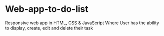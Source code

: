 # Web-app-to-do-list
Responsive web app in HTML, CSS &amp; JavaScript Where User has the ability to display, create, edit and delete their task

